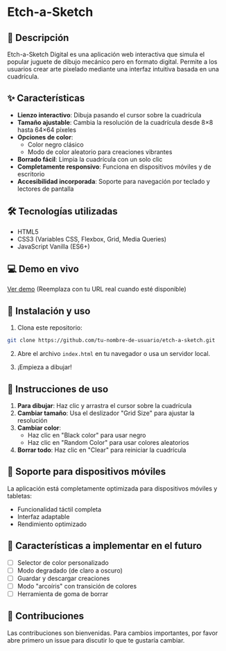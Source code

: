 # Etch-a-Sketch

## 📝 Descripción
Etch-a-Sketch Digital es una aplicación web interactiva que simula el popular juguete de dibujo mecánico pero en formato digital. Permite a los usuarios crear arte pixelado mediante una interfaz intuitiva basada en una cuadrícula.

## ✨ Características

- **Lienzo interactivo**: Dibuja pasando el cursor sobre la cuadrícula
- **Tamaño ajustable**: Cambia la resolución de la cuadrícula desde 8×8 hasta 64×64 píxeles
- **Opciones de color**:
  - Color negro clásico
  - Modo de color aleatorio para creaciones vibrantes
- **Borrado fácil**: Limpia la cuadrícula con un solo clic
- **Completamente responsivo**: Funciona en dispositivos móviles y de escritorio
- **Accesibilidad incorporada**: Soporte para navegación por teclado y lectores de pantalla

## 🛠️ Tecnologías utilizadas

- HTML5
- CSS3 (Variables CSS, Flexbox, Grid, Media Queries)
- JavaScript Vanilla (ES6+)

## 💻 Demo en vivo

[Ver demo](https://tu-nombre-de-usuario.github.io/etch-a-sketch/) (Reemplaza con tu URL real cuando esté disponible)

## 🚀 Instalación y uso

1. Clona este repositorio:
```bash
git clone https://github.com/tu-nombre-de-usuario/etch-a-sketch.git
```

2. Abre el archivo `index.html` en tu navegador o usa un servidor local.

3. ¡Empieza a dibujar!

## 📖 Instrucciones de uso

1. **Para dibujar**: Haz clic y arrastra el cursor sobre la cuadrícula
2. **Cambiar tamaño**: Usa el deslizador "Grid Size" para ajustar la resolución
3. **Cambiar color**:
   - Haz clic en "Black color" para usar negro
   - Haz clic en "Random Color" para usar colores aleatorios
4. **Borrar todo**: Haz clic en "Clear" para reiniciar la cuadrícula

## 📱 Soporte para dispositivos móviles

La aplicación está completamente optimizada para dispositivos móviles y tabletas:
- Funcionalidad táctil completa
- Interfaz adaptable
- Rendimiento optimizado

## 🌟 Características a implementar en el futuro

- [ ] Selector de color personalizado
- [ ] Modo degradado (de claro a oscuro)
- [ ] Guardar y descargar creaciones
- [ ] Modo "arcoíris" con transición de colores
- [ ] Herramienta de goma de borrar

## 🤝 Contribuciones

Las contribuciones son bienvenidas. Para cambios importantes, por favor abre primero un issue para discutir lo que te gustaría cambiar.

